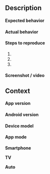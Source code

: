 <!--- Provide a general summary of the issue in the Title above -->

## Description

<!--- Describe your bug in detail -->

#### Expected behavior

#### Actual behavior

#### Steps to reproduce

1.
2.
3.

#### Screenshot / video

<!--Add a screenshot or screencast when applicable-->
<!--To take a screenshot, see https://support.google.com/android/answer/9075928?hl=en-->


## Context

#### App version

<!--You can find it in the About screen of the app-->

#### Android version

#### Device model

#### App mode

<!--Remove the useless modes-->
**Smartphone**

**TV**

**Auto**
